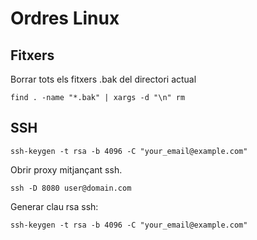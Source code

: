 <!-- TITLE: Ordres Linux -->
<!-- SUBTITLE: A quick summary of Ordres Linux -->

# Ordres Linux
## Fitxers

Borrar tots els fitxers .bak del directori actual

`find . -name "*.bak" | xargs -d "\n" rm`



## SSH

`ssh-keygen -t rsa -b 4096 -C "your_email@example.com"`

Obrir proxy mitjançant ssh.

`ssh -D 8080 user@domain.com`

Generar clau rsa ssh:

`ssh-keygen -t rsa -b 4096 -C "your_email@example.com"`

